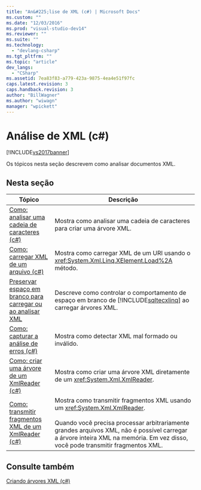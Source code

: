 ```yaml
---
title: "An&#225;lise de XML (c#) | Microsoft Docs"
ms.custom: ""
ms.date: "12/03/2016"
ms.prod: "visual-studio-dev14"
ms.reviewer: ""
ms.suite: ""
ms.technology: 
  - "devlang-csharp"
ms.tgt_pltfrm: ""
ms.topic: "article"
dev_langs: 
  - "CSharp"
ms.assetid: 7ea83f83-a779-423a-9875-4ea4e51f97fc
caps.latest.revision: 3
caps.handback.revision: 3
author: "BillWagner"
ms.author: "wiwagn"
manager: "wpickett"
---
```

# An&#225;lise de XML (c#)
[!INCLUDE[vs2017banner](../../../../csharp/includes/vs2017banner.md)]

Os tópicos nesta seção descrevem como analisar documentos XML.  
  
## Nesta seção  
  
|Tópico|Descrição|  
|------------|---------------|  
|[Como: analisar uma cadeia de caracteres \(c\#\)](../Topic/How%20to:%20Parse%20a%20String%20\(C%23\).md)|Mostra como analisar uma cadeia de caracteres para criar uma árvore XML.|  
|[Como: carregar XML de um arquivo \(c\#\)](../../../../csharp/programming-guide/concepts/linq/how-to-load-xml-from-a-file.md)|Mostra como carregar XML de um URI usando o <xref:System.Xml.Linq.XElement.Load%2A> método.|  
|[Preservar espaço em branco para carregar ou ao analisar XML](../../../../csharp/programming-guide/concepts/linq/preserving-white-space-while-loading-or-parsing-xml1.md)|Descreve como controlar o comportamento de espaço em branco de [!INCLUDE[sqltecxlinq](../../../../csharp/programming-guide/concepts/linq/includes/sqltecxlinq_md.md)] ao carregar árvores XML.|  
|[Como: capturar a análise de erros \(c\#\)](../../../../csharp/programming-guide/concepts/linq/how-to-catch-parsing-errors.md)|Mostra como detectar XML mal formado ou inválido.|  
|[Como: criar uma árvore de um XmlReader \(c\#\)](../Topic/How%20to:%20Create%20a%20Tree%20from%20an%20XmlReader%20\(C%23\).md)|Mostra como criar uma árvore XML diretamente de um <xref:System.Xml.XmlReader>.|  
|[Como: transmitir fragmentos XML de um XmlReader \(c\#\)](../../../../csharp/programming-guide/concepts/linq/how-to-stream-xml-fragments-from-an-xmlreader.md)|Mostra como transmitir fragmentos XML usando um <xref:System.Xml.XmlReader>.<br /><br /> Quando você precisa processar arbitrariamente grandes arquivos XML, não é possível carregar a árvore inteira XML na memória. Em vez disso, você pode transmitir fragmentos XML.|  
  
## Consulte também  
 [Criando árvores XML \(c\#\)](../../../../csharp/programming-guide/concepts/linq/creating-xml-trees.md)